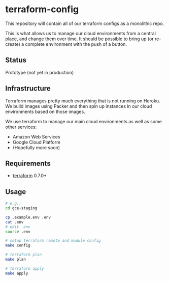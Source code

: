 # terraform-config

This repository will contain all of our terraform configs as a monolithic repo.

This is what allows us to manage our cloud environments from a central place, and change them over time. It should be possible to bring up (or re-create) a complete environment with the push of a button.

## Status

Prototype (not yet in production)

## Infrastructure

Terraform manages pretty much everything that is not running on Heroku. We build images using Packer and then spin up instances in our cloud environments based on those images.

We use terraform to manage our main cloud environments as well as some other services:

* Amazon Web Services
* Google Cloud Platform
* (Hopefully more soon)

## Requirements

* [terraform](https://www.terraform.io/) 0.7.0+

## Usage

``` bash
# e.g.:
cd gce-staging

cp .example.env .env
cat .env
# edit .env
source .env

# setup terraform remote and module config
make config

# terraform plan
make plan

# terraform apply
make apply
```
